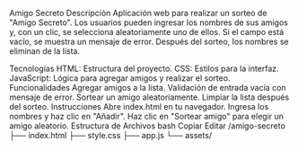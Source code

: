 Amigo Secreto
Descripción
Aplicación web para realizar un sorteo de "Amigo Secreto". Los usuarios pueden ingresar los nombres de sus amigos y, con un clic, se selecciona aleatoriamente uno de ellos. Si el campo está vacío, se muestra un mensaje de error. Después del sorteo, los nombres se eliminan de la lista.

Tecnologías
HTML: Estructura del proyecto.
CSS: Estilos para la interfaz.
JavaScript: Lógica para agregar amigos y realizar el sorteo.
Funcionalidades
Agregar amigos a la lista.
Validación de entrada vacía con mensaje de error.
Sortear un amigo aleatoriamente.
Limpiar la lista después del sorteo.
Instrucciones
Abre index.html en tu navegador.
Ingresa los nombres y haz clic en "Añadir".
Haz clic en "Sortear amigo" para elegir un amigo aleatorio.
Estructura de Archivos
bash
Copiar
Editar
/amigo-secreto
├── index.html
├── style.css
├── app.js
└── assets/
